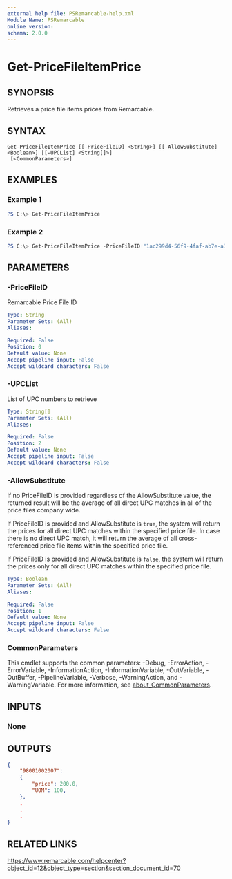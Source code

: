 ```yaml
---
external help file: PSRemarcable-help.xml
Module Name: PSRemarcable
online version:
schema: 2.0.0
---
```


# Get-PriceFileItemPrice

## SYNOPSIS
Retrieves a price file items prices from Remarcable.

## SYNTAX

```
Get-PriceFileItemPrice [[-PriceFileID] <String>] [[-AllowSubstitute] <Boolean>] [[-UPCList] <String[]>]
 [<CommonParameters>]
```

## EXAMPLES

### Example 1
```powershell
PS C:\> Get-PriceFileItemPrice
```

### Example 2
```powershell
PS C:\> Get-PriceFileItemPrice -PriceFileID "1ac299d4-56f9-4faf-ab7e-a3af3ec704d1" -UPCList @("98001002007", "98003001107") -AllowSubstitute $true
```


## PARAMETERS

### -PriceFileID
Remarcable Price File ID

```yaml
Type: String
Parameter Sets: (All)
Aliases:

Required: False
Position: 0
Default value: None
Accept pipeline input: False
Accept wildcard characters: False
```

### -UPCList
List of UPC numbers to retrieve

```yaml
Type: String[]
Parameter Sets: (All)
Aliases:

Required: False
Position: 2
Default value: None
Accept pipeline input: False
Accept wildcard characters: False
```

### -AllowSubstitute
If no PriceFileID is provided regardless of the AllowSubstitute value, the returned result will be the average of all direct UPC matches in all of the price files company wide.

If PriceFileID is provided and AllowSubstitute is `true`, the system will return the prices for all direct UPC matches within the specified price file. In case there is no direct UPC match, it will return the average of all cross-referenced price file items within the specified price file.

If PriceFileID is provided and AllowSubstitute is `false`, the system will return the prices only for all direct UPC matches within the specified price file.

```yaml
Type: Boolean
Parameter Sets: (All)
Aliases:

Required: False
Position: 1
Default value: None
Accept pipeline input: False
Accept wildcard characters: False
```

### CommonParameters
This cmdlet supports the common parameters: -Debug, -ErrorAction, -ErrorVariable, -InformationAction, -InformationVariable, -OutVariable, -OutBuffer, -PipelineVariable, -Verbose, -WarningAction, and -WarningVariable. For more information, see [about_CommonParameters](http://go.microsoft.com/fwlink/?LinkID=113216).

## INPUTS

### None

## OUTPUTS

```json
{
    "98001002007":
    {
        "price": 200.0,
        "UOM": 100,
    },
    .
    .
    .
}
```

## RELATED LINKS
https://www.remarcable.com/helpcenter?object_id=12&object_type=section&section_document_id=70